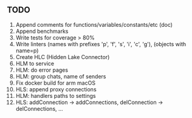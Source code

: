 ## TODO 

1. Append comments for functions/variables/constants/etc (doc)
2. Append benchmarks
3. Write tests for coverage > 80%
4. Write linters (names with prefixes 'p', 'f', 's', 'i', 'c', 'g'), (objects with name=p)
5. Create HLC (Hidden Lake Connector)
6. HLM to service
7. HLM: do error pages
8. HLM: group chats, name of senders
9. Fix docker build for arm macOS 
10. HLS: append proxy connections
11. HLM: handlers paths to settings
12. HLS: addConnection -> addConnections, delConnection -> delConnections, ...
